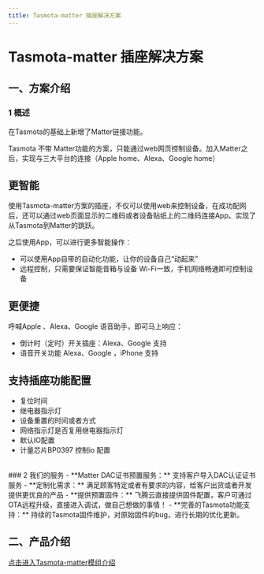 ```yaml
---
title: Tasmota-matter 插座解决方案
---
```


# Tasmota-matter 插座解决方案

## 一、方案介绍

### 1 概述

在Tasmota的基础上新增了Matter链接功能。

Tasmota 不带 Matter功能的方案，只能通过web网页控制设备。加入Matter之后，实现与三大平台的连接（Apple home、Alexa、Google home）

## 更智能
使用Tasmota-matter方案的插座，不仅可以使用web来控制设备，在成功配网后，还可以通过web页面显示的二维码或者设备贴纸上的二维码连接App。实现了从Tasmota到Matter的跳跃。

之后使用App，可以进行更多智能操作：

- 可以使用App自带的自动化功能，让你的设备自己“动起来”
- 远程控制，只需要保证智能音箱与设备 Wi-Fi一致，手机网络畅通即可控制设备

## 更便捷

呼喊Apple 、Alexa、Google 语音助手，即可马上响应：

- 倒计时（定时）开关插座：Alexa、Google 支持
- 语音开关功能 Alexa、Google ，iPhone 支持 

## 支持插座功能配置
- 复位时间
- 继电器指示灯
- 设备重置的时间或者方式
- 网络指示灯是否复用继电器指示灯
- 默认IO配置
- 计量芯片BP0397 控制io 配置

<br>
### 2 我们的服务
- **Matter DAC证书预置服务：** 支持客户导入DAC认证证书服务 
- **定制化需求：** 满足顾客特定或者有要求的内容，给客户出货或者开发提供更优良的产品
- **提供预置固件：** 飞腾云直接提供固件配置，客户可通过OTA远程升级，直接进入调试，做自己想做的事情！
- **完善的Tasmota功能支持：** 持续的Tasmota固件维护，对原始固件的bug，进行长期的优化更新。

## 二、产品介绍
[点击进入Tasmota-matter模组介绍](../../products/tasmota/tasmota-matter.md)

